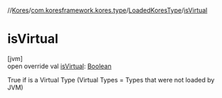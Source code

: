 //[Kores](../../../index.md)/[com.koresframework.kores.type](../index.md)/[LoadedKoresType](index.md)/[isVirtual](is-virtual.md)

# isVirtual

[jvm]\
open override val [isVirtual](is-virtual.md): [Boolean](https://kotlinlang.org/api/latest/jvm/stdlib/kotlin/-boolean/index.html)

True if is a Virtual Type (Virtual Types = Types that were not loaded by JVM)
